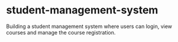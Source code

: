 # student-management-system
Building a student management system where users can login, view courses and manage the course registration.
